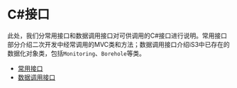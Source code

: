 # C#接口

此处，我们分常用接口和数据调用接口对可供调用的C#接口进行说明。常用接口部分介绍二次开发中经常调用的MVC类和方法；数据调用接口介绍iS3中已存在的数据化对象类，包括`Monitoring`、`Borehole`等类。

   * [常用接口](./part1/常用接口.md)
   * [数据调用接口](./part1/数据调用接口.md)

